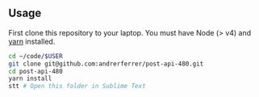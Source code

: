 ## Usage

First clone this repository to your laptop. You must have Node (> v4) and [yarn](https://yarnpkg.com/lang/en/docs/install/) installed.

```bash
cd ~/code/$USER
git clone git@github.com:andrerferrer/post-api-480.git
cd post-api-480
yarn install
stt # Open this folder in Sublime Text
```
